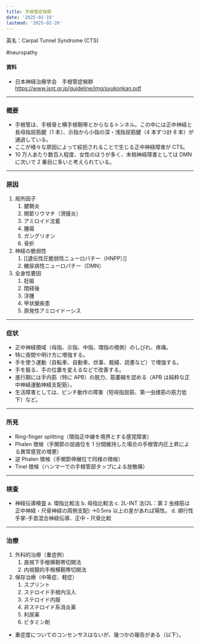 ```yaml
---
title: 手根管症候群
date: '2025-02-19'
lastmod: '2025-02-26'
---
```


英名：Carpal Tunnel Syndrome (CTS)

#neuropathy

#### 資料

- 日本神経治療学会　手根管症候群
  https://www.jsnt.gr.jp/guideline/img/syukonkan.pdf

---

### 概要

- 手根管は、手根骨と横手根靭帯とからなるトンネル。この中には正中神経と長母指屈筋腱（1 本）、示指から小指の深・浅指屈筋腱（4 本ずつ計 8 本）が通過している。
- ここが様々な原因によって絞扼されることで生じる正中神経障害が CTS。
- 10 万人あたり数百人程度、女性のほうが多く、末梢神経障害としては DMN に次いで 2 番目に多いと考えられている。

---

### 原因

1. 局所因子
   1. 腱鞘炎
   2. 関節リウマチ（滑膜炎）
   3. アミロイド沈着
   4. 腫瘍
   5. ガングリオン
   6. 骨折
2. 神経の脆弱性
   1. [[遺伝性圧脆弱性ニューロパチー（HNPP）]]
   2. 糖尿病性ニューロパチー（DMN）
3. 全身性要因
   1. 妊娠
   2. 閉経後
   3. 浮腫
   4. 甲状腺疾患
   5. 原発性アミロイドーシス

---

### 症状

- 正中神経領域（母指、示指、中指、環指の橈側）のしびれ、疼痛。
- 特に夜間や明け方に増強する。
- 手を使う運動（自転車、自動車、炊事、裁縫、読書など）で増強する。
- 手を振る、手の位置を変えるなどで改善する。
- 進行期には手内筋（特に APB）の脱力、筋萎縮を認める（APB は純粋な正中神経運動神経支配筋）。
- 生活障害としては、ピンチ動作の障害（短母指屈筋、第一虫様筋の筋力低下）など。

---

### 所見

- Ring-finger splitting（環指正中線を境界とする感覚障害）
- Phalen 徴候（手関節の屈曲位を 1 分間維持した場合の手根管内圧上昇による異常感覚の増悪）
- 逆 Phalen 徴候（手関節伸展位で同様の徴候）
- Tinel 徴候（ハンマーでの手根管部タップによる放散痛）

---

### 検査

- 神経伝導検査
  a. 環指比較法
  b. 母指比較法
  c. 2L-INT 法(2L：第 2 虫様筋は正中神経・尺骨神経の両側支配)
  →0.5ms 以上の差があれば陽性。
  d. 順行性手掌-手首混合神経伝導、正中・尺骨比較

---

### 治療

1. 外科的治療（重症例）
   1. 直視下手根横靭帯切開法
   2. 内視鏡的手根横靭帯切開法
2. 保存治療（中等症、軽症）
   1. スプリント
   2. ステロイド手根内注入
   3. ステロイド内服
   4. 非ステロイド系消炎薬
   5. 利尿薬
   6. ビタミン剤

- 重症度についてのコンセンサスはないが、幾つかの報告がある（以下）。
